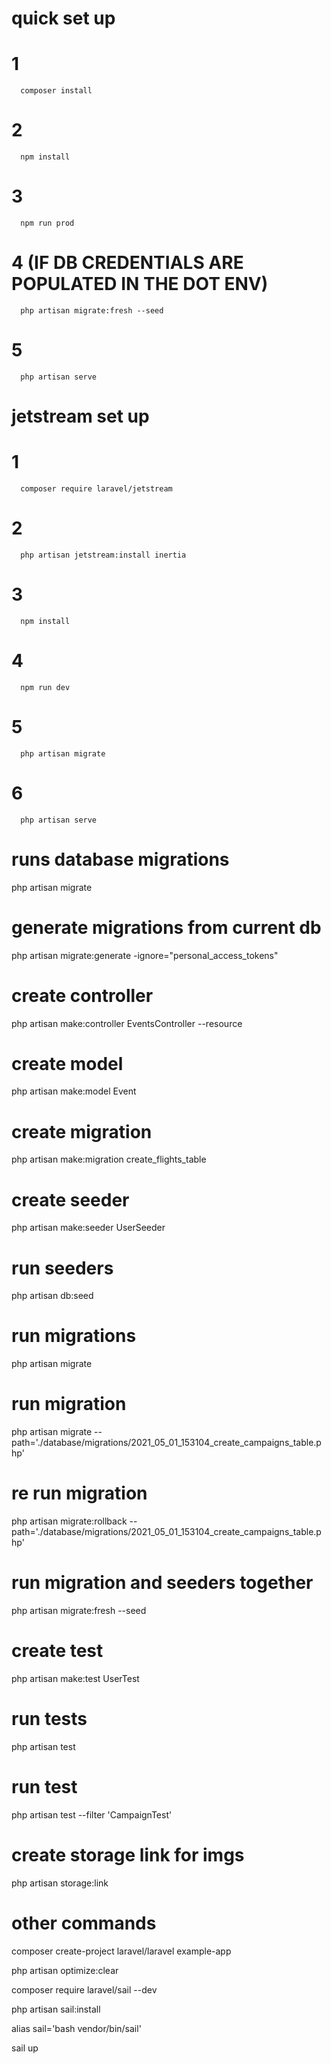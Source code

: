 # quick set up

   # 1
      composer install
   # 2
      npm install
   # 3
      npm run prod
   # 4 (IF DB CREDENTIALS ARE POPULATED IN THE DOT ENV)
      php artisan migrate:fresh --seed 
   # 5
      php artisan serve

# jetstream set up

   # 1
      composer require laravel/jetstream
   # 2
      php artisan jetstream:install inertia
   # 3
      npm install
   # 4
      npm run dev
   # 5
      php artisan migrate
   # 6
      php artisan serve

# runs database migrations
php artisan migrate

# generate migrations from current db
php artisan migrate:generate -ignore="personal_access_tokens" 

# create controller
php artisan make:controller EventsController --resource

# create model
php artisan make:model Event

# create migration
php artisan make:migration create_flights_table

# create seeder
php artisan make:seeder UserSeeder

# run seeders
php artisan db:seed

# run migrations
php artisan migrate

# run migration
php artisan migrate --path='./database/migrations/2021_05_01_153104_create_campaigns_table.php'

# re run migration
php artisan migrate:rollback --path='./database/migrations/2021_05_01_153104_create_campaigns_table.php'

# run migration and seeders together
php artisan migrate:fresh --seed 

# create test
php artisan make:test UserTest

# run tests
php artisan test

# run test
php artisan test --filter 'CampaignTest'

# create storage link for imgs
php artisan storage:link

# other commands

composer create-project laravel/laravel example-app

php artisan optimize:clear

composer require laravel/sail --dev

php artisan sail:install

alias sail='bash vendor/bin/sail'

sail up